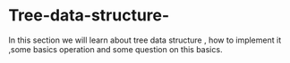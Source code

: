 # Tree-data-structure-
In this section we will learn about tree data structure , how to implement it ,some basics operation and some question on this basics.
